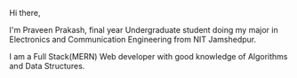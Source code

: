 Hi there,

I'm Praveen Prakash, final year Undergraduate student doing my major in Electronics and Communication Engineering from NIT Jamshedpur.

I am a Full Stack(MERN) Web developer with good knowledge of Algorithms and Data Structures.
<!---
P504231/P504231 is a ✨ special ✨ repository because its `README.md` (this file) appears on your GitHub profile.
You can click the Preview link to take a look at your changes.
--->
